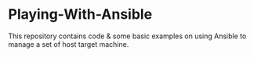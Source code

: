 # Playing-With-Ansible
This repository contains code &amp; some basic examples on using Ansible to manage a set of host target machine.
